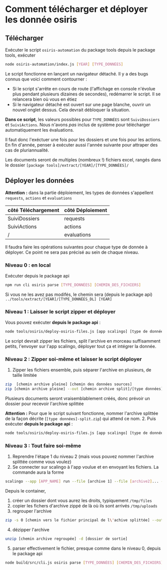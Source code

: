 # Comment télécharger et déployer les donnée osiris

## Télécharger

Exécuter le script `osiris-automation` du package tools
depuis le package tools, exécuter 
```bash
node osiris-automation/index.js [YEAR] [TYPE_DONNÉES]
```

Le script fonctionne en lançant un navigateur détaché. Il y a des bugs connus que voici comment contourner : 
- Si le script s'arrête en cours de route (l'affichage en console n'évolue plus pendant plusieurs dizaines de secondes), redémarrer le script. Il se relancera bien où vous en étiez
- Si le navigateur détaché est ouvert sur une page blanche, ouvrir un nouvel onglet dessus. Cela devrait débloquer la situation. 

**Dans ce script**, les valeurs possibles pour `TYPE_DONNÉES` sont `SuiviDossiers` et `SuiviActions`. Nous n'avons *pas* inclus de système pour télécharger automatiquement les évaluations.

Il faut donc l'exéctuer une fois pour les dossiers et une fois pour les actions. En fin d'année, penser à exécuter aussi l'année suivante pour attraper des cas de pluriannualité.

Les documents seront de multiples (nombreux !) fichiers excel, rangés dans le dossier `[package tools]/extract/[YEAR]/[TYPE_DONNÉES]/`

## Déployer les données
**Attention :** dans la partie déploiement, les types de données s'appellent  `requests`, `actions` et `evaluations`

| côté Téléchargement | côté Déploiement |
| -- | -- |
| SuiviDossiers | requests |
| SuiviActions | actions |
| / | evaluations |

Il faudra faire les opérations suivantes pour chaque type de donnée à déployer. Ce point ne sera pas précisé au sein de chaque niveau.

### Niveau 0 : en local

Exécuter depuis le package api 
```bash
npm run cli osiris parse [TYPE_DONNÉES] [CHEMIN_DES_FICHIERS]
```

Si vous ne les avez pas modifés, le chemin sera (depuis le package api) `../tools/extract/[YEAR]/[TYPE_DONNÉES_DL] [YEAR]`

### Niveau 1 : Laisser le script zipper et déployer
Vous pouvez exécuter **depuis le package api** : 
```bash
node tools/osiris/deploy-osiris-files.js [app scalingo] [type de données] [chemin vers les dossier des fichiers xls] [YEAR]
```

Le script devrait zipper les fichiers, split l'archive en morceau suffisamment petits, l'envoyer sur l'app scalingo, déployer tout ça et intégrer la donnée.

### Niveau 2 : Zipper soi-même et laisser le script déployer
1. Zipper les fichiers ensemble, puis séparer l'archive en plusieurs, de taille limitée
```bash
zip  [chemin archive pleine] [chemin des données sources]
zip [chemin archive pleine] --out [chemin archive split]/[type données]-split.zip -s 80m
```
Plusieurs documents seront vraisemblablement créés, donc prévoir un dossier pour recevoir l'archive splittée

**Attention :** Pour que le script suivant fonctionne, nommer l'archive splittée de la façon décrite (`[type données]-split.zip`) qui attend ce nom.
2. Puis exécuter **depuis le package api** : 
```bash
node tools/osiris/deploy-osiris-files.js [app scalingo] [type de données] [chemin vers les dossier des fichiers zippés] [YEAR] true
```

### Niveau 3 : Tout faire soi-même
1. Reprendre l'étape 1 du niveau 2 (mais vous pouvez nommer l'archive splittée comme vous voulez)
2. Se connecter sur scalingo à l'app voulue et en envoyant les fichiers. La commande aura la forme 
```bash
scalingo --app [APP_NAME] run --file [archive 1] --file [archive2]... --size XL bash
```

Depuis le container, 
1. créer un dossier dont vous aurez les droits, typiquement `/tmp/files`
2. copier les fichers d'archive zippé de là où ils sont arrivés `/tmp/uploads`
3. regrouper l'archive 
```bash
zip -s 0 [chemin vers le fichier principal de l\'achive splittée] --out [chemin archive regroupée]
```
4. dézipper l'archive
```bash
unzip [chemin archive regroupée] -d [dossier de sortie]
```
5. parser effectivement le fichier, presque comme dans le niveau 0, depuis le package api
```bash
node build/src/cli.js osiris parse [TYPE_DONNÉES] [CHEMIN_DES_FICHIERS]
```
